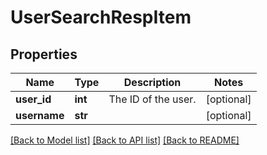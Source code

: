 # UserSearchRespItem

## Properties
Name | Type | Description | Notes
------------ | ------------- | ------------- | -------------
**user_id** | **int** | The ID of the user. | [optional] 
**username** | **str** |  | [optional] 

[[Back to Model list]](../README.md#documentation-for-models) [[Back to API list]](../README.md#documentation-for-api-endpoints) [[Back to README]](../README.md)


